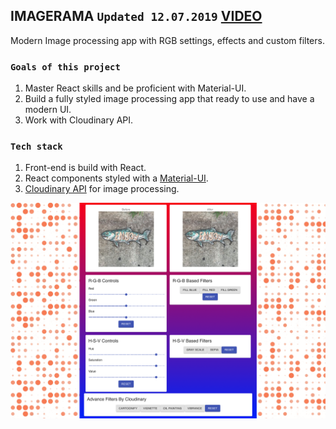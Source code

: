 ## IMAGERAMA `Updated 12.07.2019` [VIDEO](https://youtu.be/iU35G4ZFkfM)

Modern Image processing app with RGB settings, effects and custom filters.

### `Goals of this project`

1. Master React skills and be proficient with Material-UI.
2. Build a fully styled image processing app that ready to use and have a modern UI.
3. Work with Cloudinary API.

### `Tech stack`

1. Front-end is build with React.
2. React components styled with a [Material-UI](https://material-ui.com).
3. [Cloudinary API](https://cloudinary.com/documentation/admin_api) for image processing.

![Imagerama Demo](./Imagerama_Demo.png)
